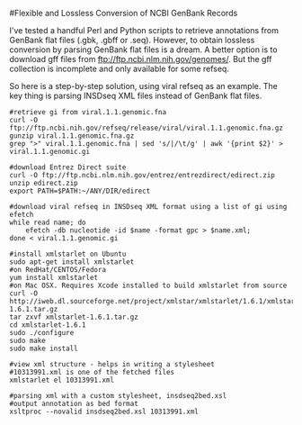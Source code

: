 #Flexible and Lossless Conversion of NCBI GenBank Records

I've tested a handful Perl and Python scripts to retrieve annotations from GenBank flat files (.gbk, .gbff or .seq). However, to obtain lossless conversion by parsing GenBank flat files is a dream. A better option is to download gff files from ftp://ftp.ncbi.nlm.nih.gov/genomes/. But the gff collection is incomplete and only available for some refseq.

So here is a step-by-step solution, using viral refseq as an example. The key thing is parsing INSDseq XML files instead of GenBank flat files.

    #retrieve gi from viral.1.1.genomic.fna
    curl -O ftp://ftp.ncbi.nih.gov/refseq/release/viral/viral.1.1.genomic.fna.gz
    gunzip viral.1.1.genomic.fna.gz
    grep ">" viral.1.1.genomic.fna | sed 's/|/\t/g' | awk '{print $2}' > viral.1.1.genomic.gi

    #download Entrez Direct suite
    curl -O ftp://ftp.ncbi.nlm.nih.gov/entrez/entrezdirect/edirect.zip
    unzip edirect.zip
    export PATH=$PATH:~/ANY/DIR/edirect
    
    #download viral refseq in INSDseq XML format using a list of gi using efetch
    while read name; do
        efetch -db nucleotide -id $name -format gpc > $name.xml;
    done < viral.1.1.genomic.gi 

    #install xmlstarlet on Ubuntu
    sudo apt-get install xmlstarlet
    #on RedHat/CENTOS/Fedora
    yum install xmlstarlet
    #on Mac OSX. Requires Xcode installed to build xmlstarlet from source
    curl -O http://iweb.dl.sourceforge.net/project/xmlstar/xmlstarlet/1.6.1/xmlstarlet-1.6.1.tar.gz
    tar zxvf xmlstarlet-1.6.1.tar.gz
    cd xmlstarlet-1.6.1
    sudo ./configure
    sudo make
    sudo make install
    
    #view xml structure - helps in writing a stylesheet
    #10313991.xml is one of the fetched files
    xmlstarlet el 10313991.xml

    #parsing xml with a custom stylesheet, insdseq2bed.xsl
    #output annotation as bed format
    xsltproc --novalid insdseq2bed.xsl 10313991.xml
